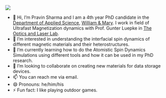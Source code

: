 ![](https://komarev.com/ghpvc/?username=pravins02&style=flat-square&color=blueviolet)


- 👋 Hi, I’m Pravin Sharma and I am a 4th year PhD candidate in the [Department of Applied Science](https://wm.edu/as/appliedscience), [William & Mary](https://wm.edu). I work in field of Ultrafast Magnetization dynamics with Prof. Gunter Luepke in [The Optics and Laser Lab](https://sites.google.com/email.wm.edu/opticsandlaserlab/home).  
- 👀 I’m interested in understanding the interfacial spin dynamics of different magnetic materials and their heterostructures.
- 🌱 I’m currently learning how to do the Atomistic Spin Dynamics Simulations using different tools and how it can be used in my PhD research.
- 💞️ I’m looking to collaborate on creating new materials for data storage devices.
- 📫 You can reach me via email.
- 😄 Pronouns: he/him/his
- ⚡ Fun fact: I like playing outdoor games.

<!---
pravins02/pravins02 is a ✨ special ✨ repository because its `README.md` (this file) appears on your GitHub profile.
You can click the Preview link to take a look at your changes.
--->
